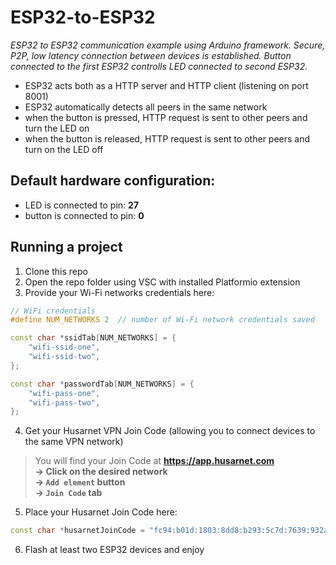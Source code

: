 # ESP32-to-ESP32
*ESP32 to ESP32 communication example using Arduino framework. Secure, P2P, low latency connection between devices is established. Button connected to the first ESP32 controlls LED connected to second ESP32.*

- ESP32 acts both as a HTTP server and HTTP client (listening on port 8001)
- ESP32 automatically detects all peers in the same network
- when the button is pressed, HTTP request is sent to other peers and turn the LED on
- when the button is released, HTTP request is sent to other peers and turn on the LED off

## Default hardware configuration:

- LED is connected to pin: **27**
- button is connected to pin: **0**

## Running a project

1. Clone this repo
2. Open the repo folder using VSC with installed Platformio extension
3. Provide your Wi-Fi networks credentials here:

```cpp
// WiFi credentials
#define NUM_NETWORKS 2  // number of Wi-Fi network credentials saved

const char *ssidTab[NUM_NETWORKS] = {
    "wifi-ssid-one",
    "wifi-ssid-two",
};

const char *passwordTab[NUM_NETWORKS] = {
    "wifi-pass-one",
    "wifi-pass-two",
};
```

4. Get your Husarnet VPN Join Code (allowing you to connect devices to the same VPN network)

> You will find your Join Code at **https://app.husarnet.com  
> -> Click on the desired network  
> -> `Add element` button  
> -> `Join Code` tab** 

5. Place your Husarnet Join Code here:

```cpp
const char *husarnetJoinCode = "fc94:b01d:1803:8dd8:b293:5c7d:7639:932a/xxxxxxxxxxxxxxxxxxxxxx";
```

6. Flash at least two ESP32 devices and enjoy
